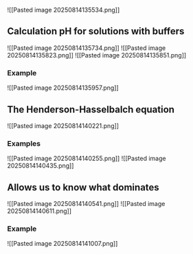 ![[Pasted image 20250814135534.png]]

## Calculation pH for solutions with buffers
![[Pasted image 20250814135734.png]]
![[Pasted image 20250814135823.png]]
![[Pasted image 20250814135851.png]]

### Example
![[Pasted image 20250814135957.png]]

## The Henderson-Hasselbalch equation
![[Pasted image 20250814140221.png]]
### Examples
![[Pasted image 20250814140255.png]]
![[Pasted image 20250814140435.png]]

## Allows us to know what dominates
![[Pasted image 20250814140541.png]]
![[Pasted image 20250814140611.png]]

### Example
![[Pasted image 20250814141007.png]]